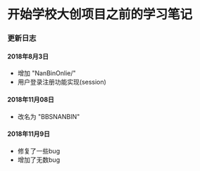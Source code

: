 # 开始学校大创项目之前的学习笔记

### 更新日志
#### 2018年8月3日
 - 增加 "NanBinOnlie/"
 - 用户登录注册功能实现(session)

#### 2018年11月08日
 - 改名为 "BBSNANBIN"

#### 2018年11月9日
 - 修复了一些bug
 - 增加了无数bug